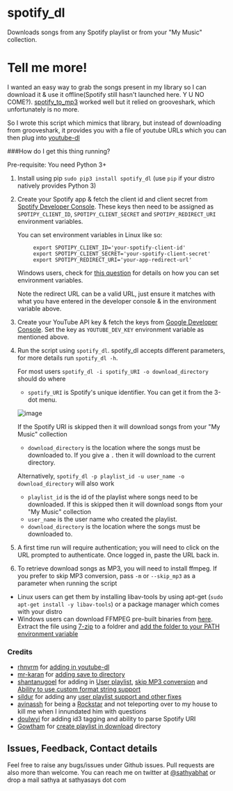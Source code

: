 # spotify_dl
Downloads songs from any Spotify playlist or from your "My Music" collection.


# Tell me more!
I wanted an easy way to grab the songs present in my library so I can download it & use it offline(Spotify still hasn't launched here. Y U NO COME?). [spotify_to_mp3](https://github.com/frosas/spotify-to-mp3) worked well but it relied on grooveshark, which unfortunately is no more.

So I wrote this script which mimics that library, but instead of downloading from grooveshark, it provides you with a file of youtube URLs which you can then plug into [youtube-dl](https://rg3.github.io/youtube-dl/)

###How do I get this thing running?

Pre-requisite: You need Python 3+

1. Install using pip 
      `sudo pip3 install spotify_dl` 
  (use `pip` if your distro natively provides Python 3)

2. Create your Spotify app & fetch the client id and client secret from [Spotify Developer Console](https://developer.spotify.com/my-applications/#!/applications). These keys then need to be assigned as `SPOTIPY_CLIENT_ID`, `SPOTIPY_CLIENT_SECRET` and `SPOTIPY_REDIRECT_URI` environment variables. 

    You can set environment variables in Linux like so:

            export SPOTIPY_CLIENT_ID='your-spotify-client-id'
            export SPOTIPY_CLIENT_SECRET='your-spotify-client-secret'
            export SPOTIPY_REDIRECT_URI='your-app-redirect-url'

    Windows users, check for [this question](http://superuser.com/a/284351/4377) for details on how you can set environment variables.

    Note the redirect URL can be a valid URL, just ensure it matches with what you have entered in the developer console & in the environment variable above.

3. Create your YouTube API key & fetch the keys from [Google Developer Console](https://console.developers.google.com/apis/api/youtube/overview). Set the key as `YOUTUBE_DEV_KEY` environment variable as mentioned above.
4. Run the script using `spotify_dl`. spotify_dl accepts different parameters, for more details run `spotify_dl -h`. 

   For most users `spotify_dl -i spotify_URI -o download_directory` should do where
   
   - `spotify_URI` is Spotify's unique identifier. You can get it from the 3-dot menu. 

   ![image](https://cloud.githubusercontent.com/assets/25424/23104884/35962330-f6fc-11e6-91c6-2f0ce074b27c.png)

   If the Spotify URI is skipped then it will download songs from your "My Music" collection 
   - `download_directory` is the location where the songs must be downloaded to. If you give a `.` then it will download to the current directory.
   
   Alternatively, `spotify_dl -p playlist_id -u user_name -o download_directory` will also work
   
   - `playlist_id` is the id of the playlist where songs need to be downloaded. If this is skipped then it will download songs ftom your "My Music" collection
   - `user_name` is the user name who created the playlist. 
   - `download_directory` is the location where the songs must be downloaded to. 
5. A first time run will require authentication; you will need to click on the URL prompted to authenticate. Once logged in, paste the URL back in.
6. To retrieve download songs as MP3, you will need to install ffmpeg. If you prefer to skip MP3 conversion, pass `-m` or `--skip_mp3` as a parameter when running the script
  - Linux users can get them by installing libav-tools by using apt-get (`sudo apt-get install -y libav-tools`) or a package manager which comes with your distro
  - Windows users can download FFMPEG pre-built binaries from [here](http://ffmpeg.zeranoe.com/builds/). Extract the file using [7-zip](http://7-zip.org/) to a foldrer and [add the folder to your PATH environment variable](http://www.wikihow.com/Install-FFmpeg-on-Windows) 

### Credits
 - [rhnvrm](https://github.com/rhnvrm) for [adding in youtube-dl](https://github.com/SathyaBhat/spotify-dl/pull/1)
 - [mr-karan](https://github.com/mr-karan) for [adding save to directory](https://github.com/SathyaBhat/spotify-dl/pull/6)
 - [shantanugoel](https://github.com/SathyaBhat/spotify-dl/issues?q=is%3Apr+is%3Aopen+author%3Ashantanugoel) for adding in [User playlist](https://github.com/SathyaBhat/spotify-dl/pull/7), [skip MP3 conversion](https://github.com/SathyaBhat/spotify-dl/pull/34) and [Ability to use custom format string support](https://github.com/SathyaBhat/spotify-dl/pull/34)
 - [sildur](https://github.com/sildur) for adding any [user playlist support and other fixes](https://github.com/SathyaBhat/spotify-dl/pulls?q=is%3Apr+author%3Asildur+is%3Aclosed)
 - [avinassh](https://github.com/avinassh) for being a [Rockstar](https://github.com/avinassh/rockstar) and not teleporting over to my house to kill me when I innundated him with questions
 - [doulwyi](https://github.com/doulwyi) for adding id3 tagging and ability to parse Spotify URI
 - [Gowtham](https://github.com/HackToHell) for [create playlist in download](https://github.com/SathyaBhat/spotify-dl/pull/23) directory

## Issues, Feedback, Contact details
Feel free to raise any bugs/issues under Github issues. Pull requests are also more than welcome. You can reach me on twitter at [@sathyabhat](https://twitter.com/sathyabhat) or drop a mail sathya at sathyasays dot com
